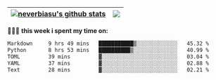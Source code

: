 | <a href="https://github.com/neverbiasu"><img align="center" src="https://github-readme-stats.vercel.app/api?username=neverbiasu&theme=dracula&show_icons=true&hide_border=true&count_private=true" alt="neverbiasu's github stats" /></a> | <a href="https://github.com/neverbiasu"><img align="center" src="https://github-readme-stats.vercel.app/api/top-langs/?username=neverbiasu&theme=dracula&show_icons=true&hide_border=true&layout=compact" /></a> |
| ------------- | ------------- |

👨🏾‍💻 **this week i spent my time on:**
<!--START_SECTION:waka-->

```txt
Markdown     9 hrs 49 mins   ███████████▒░░░░░░░░░░░░░   45.32 %
Python       8 hrs 53 mins   ██████████▒░░░░░░░░░░░░░░   40.99 %
TOML         39 mins         ▓░░░░░░░░░░░░░░░░░░░░░░░░   03.04 %
YAML         37 mins         ▓░░░░░░░░░░░░░░░░░░░░░░░░   02.88 %
Text         28 mins         ▓░░░░░░░░░░░░░░░░░░░░░░░░   02.21 %
```

<!--END_SECTION:waka-->
